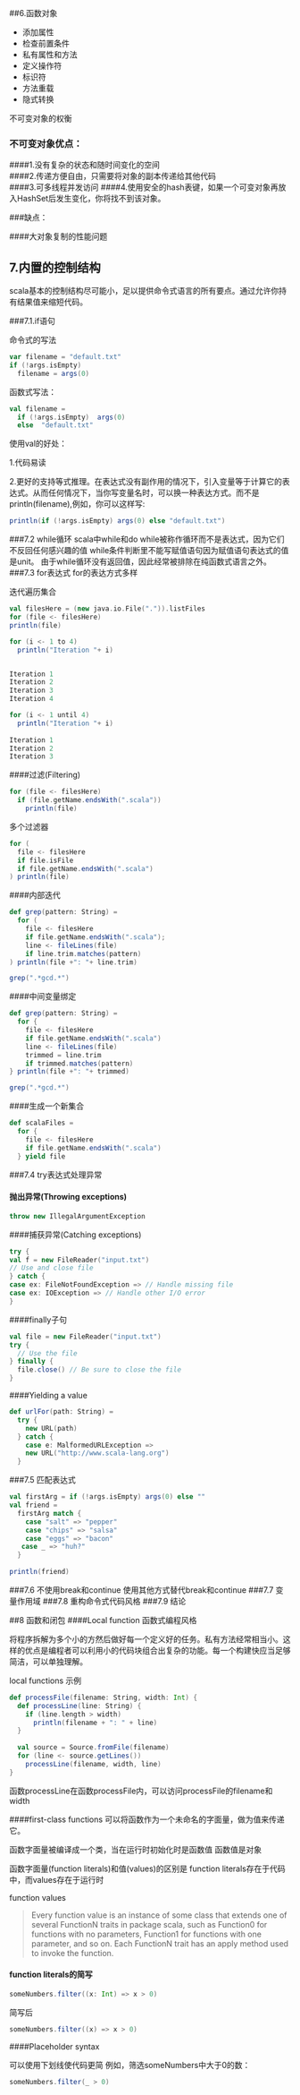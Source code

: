 ##6.函数对象
* 添加属性
* 检查前置条件
* 私有属性和方法
* 定义操作符
* 标识符
* 方法重载
* 隐式转换

不可变对象的权衡

### 不可变对象优点：

> 
####1.没有复杂的状态和随时间变化的空间   
####2.传递方便自由，只需要将对象的副本传递给其他代码  
####3.可多线程并发访问
####4.使用安全的hash表键，如果一个可变对象再放入HashSet后发生变化，你将找不到该对象。

###缺点：
>  
####大对象复制的性能问题

## 7.内置的控制结构
scala基本的控制结构尽可能小，足以提供命令式语言的所有要点。通过允许你持有结果值来缩短代码。

###7.1.if语句

命令式的写法
```scala
var filename = "default.txt"
if (!args.isEmpty)
  filename = args(0)
```
函数式写法：
```scala
val filename = 
  if (!args.isEmpty)  args(0)
  else  "default.txt"
```
使用val的好处：

1.代码易读 

2.更好的支持等式推理。在表达式没有副作用的情况下，引入变量等于计算它的表达式。从而任何情况下，当你写变量名时，可以换一种表达方式。而不是println(filename),例如，你可以这样写:
```scala
println(if (!args.isEmpty) args(0) else "default.txt")
```
###7.2 while循环
scala中while和do while被称作循环而不是表达式，因为它们不反回任何感兴趣的值
while条件判断里不能写赋值语句因为赋值语句表达式的值是unit。
由于while循环没有返回值，因此经常被排除在纯函数式语言之外。
###7.3 for表达式
for的表达方式多样

迭代遍历集合
```scala
val filesHere = (new java.io.File(".")).listFiles
for (file <- filesHere)
println(file)
```
```scala
for (i <- 1 to 4)
  println("Iteration "+ i)


Iteration 1
Iteration 2
Iteration 3
Iteration 4
```
```scala
for (i <- 1 until 4)
  println("Iteration "+ i)
  
Iteration 1
Iteration 2
Iteration 3
```
####过滤(Filtering)
```scala
for (file <- filesHere)
  if (file.getName.endsWith(".scala"))
    println(file)
```
多个过滤器
```scala
for (
  file <- filesHere
  if file.isFile
  if file.getName.endsWith(".scala")
) println(file)
```
####内部迭代
```scala
def grep(pattern: String) =
  for (
    file <- filesHere
    if file.getName.endsWith(".scala");
    line <- fileLines(file)
    if line.trim.matches(pattern)
) println(file +": "+ line.trim)

grep(".*gcd.*")

```
####中间变量绑定
```scala
def grep(pattern: String) =
  for {
    file <- filesHere
    if file.getName.endsWith(".scala")
    line <- fileLines(file)
    trimmed = line.trim
    if trimmed.matches(pattern)
} println(file +": "+ trimmed)

grep(".*gcd.*")
```
####生成一个新集合
```scala
def scalaFiles =
  for {
    file <- filesHere
    if file.getName.endsWith(".scala")
  } yield file
```
###7.4 try表达式处理异常
#### 抛出异常(Throwing exceptions)
```scala
throw new IllegalArgumentException
```
####捕获异常(Catching exceptions)
```scala
try {
val f = new FileReader("input.txt")
// Use and close file
} catch {
case ex: FileNotFoundException => // Handle missing file
case ex: IOException => // Handle other I/O error
}
```
####finally子句
```scala
val file = new FileReader("input.txt")
try {
  // Use the file
} finally {
  file.close() // Be sure to close the file
}
```
####Yielding a value
```scala
def urlFor(path: String) =
  try {
    new URL(path)
  } catch {
    case e: MalformedURLException =>
    new URL("http://www.scala-lang.org")
  }
```
###7.5  匹配表达式
```scala
val firstArg = if (!args.isEmpty) args(0) else ""
val friend =
  firstArg match {
    case "salt" => "pepper"
    case "chips" => "salsa"
    case "eggs" => "bacon"
   case _ => "huh?"
  }
  
println(friend)
```
###7.6 不使用break和continue
使用其他方式替代break和continue
###7.7 变量作用域
###7.8 重构命令式代码风格
###7.9 结论

##8 函数和闭包
####Local function
函数式编程风格

将程序拆解为多个小的方然后做好每一个定义好的任务。私有方法经常相当小。这样的优点是编程者可以利用小的代码块组合出复杂的功能。每一个构建快应当足够简洁，可以单独理解。

local functions 示例

```scala
def processFile(filename: String, width: Int) {
  def processLine(line: String) {
    if (line.length > width)
      println(filename + ": " + line)
  }
  
  val source = Source.fromFile(filename) 
  for (line <- source.getLines())
    processLine(filename, width, line)
}
```
函数processLine在函数processFile内，可以访问processFile的filename和width

####first-class functions
可以将函数作为一个未命名的字面量，做为值来传递它。

函数字面量被编译成一个类，当在运行时初始化时是函数值
函数值是对象

函数字面量(function literals)和值(values)的区别是  function literals存在于代码中，而values存在于运行时

function values

>Every function value is an instance of some class that extends one of several FunctionN
traits in package scala, such as Function0 for functions with no parameters, Function1 for
functions with one parameter, and so on. Each FunctionN trait has an apply method used to
invoke the function.

#### function literals的简写

```scala
someNumbers.filter((x: Int) => x > 0)
```
简写后
```scala
someNumbers.filter((x) => x > 0)
```

####Placeholder syntax

可以使用下划线使代码更简
例如，筛选someNumbers中大于0的数：
```scala
someNumbers.filter(_ > 0)
```



